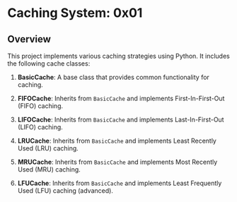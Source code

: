 
# Caching System: 0x01

## Overview

This project implements various caching strategies using Python. It includes the following cache classes:


1. **BasicCache**: A base class that provides common functionality for caching.

2. **FIFOCache**: Inherits from `BasicCache` and implements First-In-First-Out (FIFO) caching.

3. **LIFOCache**: Inherits from `BasicCache` and implements Last-In-First-Out (LIFO) caching.

4. **LRUCache**: Inherits from `BasicCache` and implements Least Recently Used (LRU) caching.

5. **MRUCache**: Inherits from `BasicCache` and implements Most Recently Used (MRU) caching.

6. **LFUCache**: Inherits from `BasicCache` and implements Least Frequently Used (LFU) caching (advanced).
